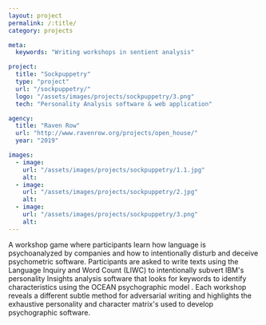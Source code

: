 ```yaml
---
layout: project
permalink: /:title/
category: projects

meta:
  keywords: "Writing workshops in sentient analysis"

project:
  title: "Sockpuppetry"
  type: "project"
  url: "/sockpuppetry/"
  logo: "/assets/images/projects/sockpuppetry/3.png"
  tech: "Personality Analysis software & web application"

agency:
  title: "Raven Row"
  url: "http://www.ravenrow.org/projects/open_house/"
  year: "2019"

images:
  - image:
    url: "/assets/images/projects/sockpuppetry/1.1.jpg"
    alt:
  - image:
    url: "/assets/images/projects/sockpuppetry/2.jpg"
    alt:
  - image:
    url: "/assets/images/projects/sockpuppetry/3.png"
    alt:
---
```

A workshop game where participants learn how language is psychoanalyzed by companies and how to intentionally disturb and deceive psychometric software. Participants are asked to write texts using the Language Inquiry and Word Count (LIWC) to intentionally subvert IBM's personality Insights analysis software that looks for keywords to identify characteristics using the OCEAN psychographic model . Each workshop reveals a different subtle method for adversarial writing and highlights the exhaustive personality and character matrix's used to develop psychographic software.
